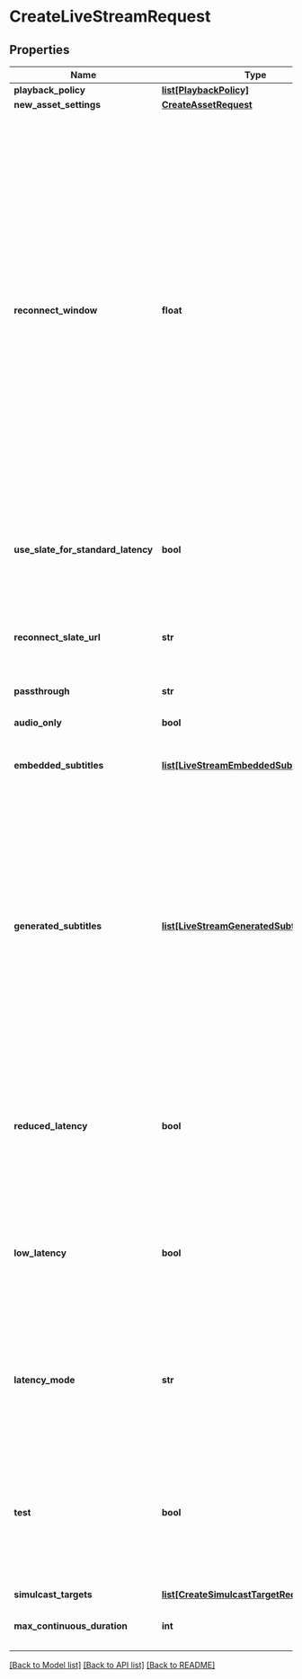 # CreateLiveStreamRequest

## Properties
Name | Type | Description | Notes
------------ | ------------- | ------------- | -------------
**playback_policy** | [**list[PlaybackPolicy]**](PlaybackPolicy.md) |  | [optional]
**new_asset_settings** | [**CreateAssetRequest**](CreateAssetRequest.md) |  | [optional]
**reconnect_window** | **float** | When live streaming software disconnects from Mux, either intentionally or due to a drop in the network, the Reconnect Window is the time in seconds that Mux should wait for the streaming software to reconnect before considering the live stream finished and completing the recorded asset. Defaults to 60 seconds on the API if not specified.  If not specified directly, Standard Latency streams have a Reconnect Window of 60 seconds; Reduced and Low Latency streams have a default of 0 seconds, or no Reconnect Window. For that reason, we suggest specifying a value other than zero for Reduced and Low Latency streams.  Reduced and Low Latency streams with a Reconnect Window greater than zero will insert slate media into the recorded asset while waiting for the streaming software to reconnect or when there are brief interruptions in the live stream media. When using a Reconnect Window setting higher than 60 seconds with a Standard Latency stream, we highly recommend enabling slate with the &#x60;use_slate_for_standard_latency&#x60; option.  | [optional] [default to 60]
**use_slate_for_standard_latency** | **bool** | By default, Standard Latency live streams do not have slate media inserted while waiting for live streaming software to reconnect to Mux. Setting this to true enables slate insertion on a Standard Latency stream. | [optional] [default to False]
**reconnect_slate_url** | **str** | The URL of the image file that Mux should download and use as slate media during interruptions of the live stream media. This file will be downloaded each time a new recorded asset is created from the live stream. If this is not set, the default slate media will be used. | [optional]
**passthrough** | **str** |  | [optional]
**audio_only** | **bool** | Force the live stream to only process the audio track when the value is set to true. Mux drops the video track if broadcasted. | [optional]
**embedded_subtitles** | [**list[LiveStreamEmbeddedSubtitleSettings]**](LiveStreamEmbeddedSubtitleSettings.md) | Describe the embedded closed caption contents of the incoming live stream. | [optional]
**generated_subtitles** | [**list[LiveStreamGeneratedSubtitleSettings]**](LiveStreamGeneratedSubtitleSettings.md) | Configure the incoming live stream to include subtitles created with automatic speech recognition. Each Asset created from a live stream with &#x60;generated_subtitles&#x60; configured will automatically receive two text tracks. The first of these will have a &#x60;text_source&#x60; value of &#x60;generated_live&#x60;, and will be available with &#x60;ready&#x60; status as soon as the stream is live. The second text track will have a &#x60;text_source&#x60; value of &#x60;generated_live_final&#x60; and will contain subtitles with improved accuracy, timing, and formatting. However, &#x60;generated_live_final&#x60; tracks will not be available in &#x60;ready&#x60; status until the live stream ends. If an Asset has both &#x60;generated_live&#x60; and &#x60;generated_live_final&#x60; tracks that are &#x60;ready&#x60;, then only the &#x60;generated_live_final&#x60; track will be included during playback. | [optional]
**reduced_latency** | **bool** | This field is deprecated. Please use latency_mode instead. Latency is the time from when the streamer transmits a frame of video to when you see it in the player. Set this if you want lower latency for your live stream. Read more here: https://mux.com/blog/reduced-latency-for-mux-live-streaming-now-available/ | [optional]
**low_latency** | **bool** | This field is deprecated. Please use latency_mode instead. Latency is the time from when the streamer transmits a frame of video to when you see it in the player. Setting this option will enable compatibility with the LL-HLS specification for low-latency streaming. This typically has lower latency than Reduced Latency streams, and cannot be combined with Reduced Latency. | [optional]
**latency_mode** | **str** | Latency is the time from when the streamer transmits a frame of video to when you see it in the player. Set this as an alternative to setting low latency or reduced latency flags. The Low Latency value is a beta feature. Read more here: https://mux.com/blog/introducing-low-latency-live-streaming/ | [optional]
**test** | **bool** | Marks the live stream as a test live stream when the value is set to true. A test live stream can help evaluate the Mux Video APIs without incurring any cost. There is no limit on number of test live streams created. Test live streams are watermarked with the Mux logo and limited to 5 minutes. The test live stream is disabled after the stream is active for 5 mins and the recorded asset also deleted after 24 hours. | [optional]
**simulcast_targets** | [**list[CreateSimulcastTargetRequest]**](CreateSimulcastTargetRequest.md) |  | [optional]
**max_continuous_duration** | **int** | The time in seconds a live stream may be continuously active before being disconnected. Defaults to 12 hours. | [optional] [default to 43200]

[[Back to Model list]](../README.md#documentation-for-models) [[Back to API list]](../README.md#documentation-for-api-endpoints) [[Back to README]](../README.md)


